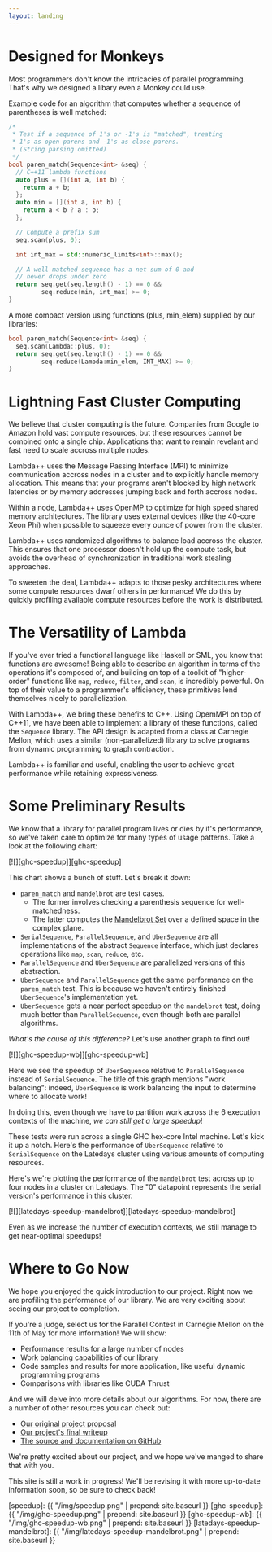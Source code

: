 ```yaml
---
layout: landing
---
```


# Designed for Monkeys

Most programmers don't know the intricacies of parallel programming. That's why
we designed a libary even a Monkey could use.

Example code for an algorithm that computes whether a sequence of parentheses is
well matched:

```cpp
/*
 * Test if a sequence of 1's or -1's is "matched", treating
 * 1's as open parens and -1's as close parens.
 * (String parsing omitted)
 */
bool paren_match(Sequence<int> &seq) {
  // C++11 lambda functions
  auto plus = [](int a, int b) {
    return a + b;
  };
  auto min = [](int a, int b) {
    return a < b ? a : b;
  };

  // Compute a prefix sum
  seq.scan(plus, 0);

  int int_max = std::numeric_limits<int>::max();

  // A well matched sequence has a net sum of 0 and
  // never drops under zero
  return seq.get(seq.length() - 1) == 0 &&
         seq.reduce(min, int_max) >= 0;
}
```

A more compact version using functions (plus, min_elem) supplied by our
libraries:

```cpp
bool paren_match(Sequence<int> &seq) {
  seq.scan(Lambda::plus, 0);
  return seq.get(seq.length() - 1) == 0 &&
         seq.reduce(Lambda:min_elem, INT_MAX) >= 0;
}
```


# Lightning Fast Cluster Computing

We believe that cluster computing is the future. Companies from Google to Amazon
hold vast compute resources, but these resources cannot be combined onto a
single chip. Applications that want to remain revelant and fast need to scale
accross multiple nodes.

Lambda++ uses the Message Passing Interface (MPI) to minimize communication
accross nodes in a cluster and to explicitly handle memory allocation. This
means that your programs aren't blocked by high network latencies or by memory
addresses jumping back and forth accross nodes.

Within a node, Lambda++ uses OpenMP to optimize for high speed shared memory
architectures. The library uses external devices (like the 40-core Xeon Phi)
when possible to squeeze every ounce of power from the cluster.

Lambda++ uses randomized algorithms to balance load accross the cluster. This
ensures that one processor doesn't hold up the compute task, but avoids the
overhead of synchronization in traditional work stealing approaches.

To sweeten the deal, Lambda++ adapts to those pesky architectures where some
compute resources dwarf others in performance! We do this by quickly profiling
available compute resources before the work is distributed.


# The Versatility of Lambda

If you've ever tried a functional language like Haskell or SML, you know that
functions are awesome! Being able to describe an algorithm in terms of the
operations it's composed of, and building on top of a toolkit of "higher-order"
functions like `map`, `reduce`, `filter`, and `scan`, is incredibly powerful. On
top of their value to a programmer's efficiency, these primitives lend
themselves nicely to parallelization.

With Lambda++, we bring these benefits to C++. Using OpemMPI on top of C++11, we
have been able to implement a library of these functions, called the `Sequence`
library. The API design is adapted from a class at Carnegie Mellon, which uses a
similar (non-parallelized) library to solve programs from dynamic programming to
graph contraction.

Lambda++ is familiar and useful, enabling the user to achieve great performance
while retaining expressiveness.


# Some Preliminary Results

We know that a library for parallel program lives or dies by it's performance,
so we've taken care to optimize for many types of usage patterns. Take a look at
the following chart:

[![][ghc-speedup]][ghc-speedup]

This chart shows a bunch of stuff. Let's break it down:

- `paren_match` and `mandelbrot` are test cases.
  - The former involves checking a parenthesis sequence for well-matchedness.
  - The latter computes the [Mandelbrot Set][mandelbrot-wiki] over a defined
    space in the complex plane.
- `SerialSequence`, `ParallelSequence`, and `UberSequence` are all
  implementations of the abstract `Sequence` interface, which just declares
  operations like `map`, `scan`, `reduce`, etc.
- `ParallelSequence` and `UberSequence` are parallelized versions of this
  abstraction.
- `UberSequence` and `ParallelSequence` get the same performance on
  the `paren_match` test. This is because we haven't entirely finished
  `UberSequence`'s implementation yet.
- `UberSequence` gets a near perfect speedup on the `mandelbrot` test, doing
  much better than `ParallelSequence`, even though both are parallel algorithms.

_What's the cause of this difference?_ Let's use another graph to find out!

[![][ghc-speedup-wb]][ghc-speedup-wb]

Here we see the speedup of `UberSequence` relative to `ParallelSequence` instead
of `SerialSequence`. The title of this graph mentions "work balancing": indeed,
`UberSequence` is work balancing the input to determine where to allocate work!

In doing this, even though we have to partition work across the 6 execution
contexts of the machine, _we can still get a large speedup_!

These tests were run across a single GHC hex-core Intel machine. Let's kick it
up a notch. Here's the performance of `UberSequence` relative to
`SerialSequence` on the Latedays cluster using various amounts of computing
resources.

Here's we're plotting the performance of the `mandelbrot` test across up to four
nodes in a cluster on Latedays. The "0" datapoint represents the serial
version's performance in this cluster.

[![][latedays-speedup-mandelbrot]][latedays-speedup-mandelbrot]

Even as we increase the number of execution contexts, we still manage to get
near-optimal speedups!


# Where to Go Now

We hope you enjoyed the quick introduction to our project. Right now we are
profiling the performance of our library. We are very exciting about seeing our
project to completion.

If you're a judge, select us for the Parallel Contest in Carnegie Mellon on the
11th of May for more information! We will show:

- Performance results for a large number of nodes
- Work balancing capabilities of our library
- Code samples and results for more application, like useful dynamic programming
  programs
- Comparisons with libraries like CUDA Thrust

And we will delve into more details about our algorithms. For now, there are a
number of other resources you can check out:

- [Our original project proposal][proposal]
- [Our project's final writeup][writeup]
- [The source and documentation on GitHub][lpp]

We're pretty excited about our project, and we hope we've manged to share that
with you.

This site is still a work in progress! We'll be revising it with more up-to-date
information soon, so be sure to check back!

[speedup]: {{ "/img/speedup.png" | prepend: site.baseurl }}
[ghc-speedup]: {{ "/img/ghc-speedup.png" | prepend: site.baseurl }}
[ghc-speedup-wb]: {{ "/img/ghc-speedup-wb.png" | prepend: site.baseurl }}
[latedays-speedup-mandelbrot]: {{ "/img/latedays-speedup-mandelbrot.png" | prepend: site.baseurl }}

[proposal]: project-proposal/
[writeup]: final-writeup/
[lpp]: https://github.com/ananyakumar/lambda-plus-plus

[mandelbrot-wiki]: https://www.wikiwand.com/en/Mandelbrot_set





